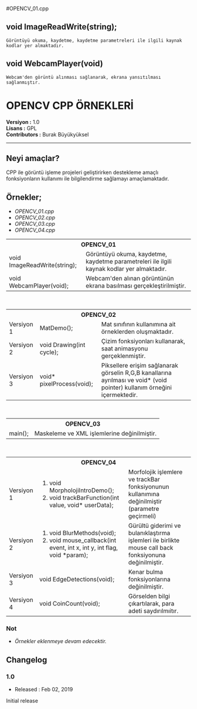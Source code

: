 
#OPENCV_01.cpp

## void ImageReadWrite(string);
	Görüntüyü okuma, kaydetme, kaydetme parametreleri ile ilgili kaynak kodlar yer almaktadır.
## void WebcamPlayer(void)
	Webcam'den görüntü alınması sağlanarak, ekrana yansıtılması sağlanmıştır.

# OPENCV CPP ÖRNEKLERİ

**Versiyon	:**  1.0 		<br />
**Lisans  	:**  GPL 		<br />
**Contributors  :**  Burak Büyükyüksel	<br />

<hr />

## Neyi amaçlar?

CPP ile görüntü işleme projeleri geliştirirken destekleme amaçlı fonksiyonların kullanımı ile bilgilendirme sağlamayı amaçlamaktadır.

## Örnekler;

*	<i> OPENCV_01.cpp </i>
*	<i> OPENCV_02.cpp </i>
*	<i> OPENCV_03.cpp </i>
*	<i> OPENCV_04.cpp </i>


<table>
	<tr>
		<th colspan=2> <b> OPENCV_01 </b> </th>	
	</tr>
	<tr>
		<td> void ImageReadWrite(string); </td>
		<td> Görüntüyü okuma, kaydetme, kaydetme parametreleri ile ilgili kaynak kodlar yer almaktadır. </td>
	</tr>
	<tr>
		<td> void WebcamPlayer(void); </td>
		<td> Webcam'den alınan görüntünün ekrana basılması gerçekleştirilmiştir. </td>
	</tr>
</table> 
<br/>
<table>
	<tr>
		<th colspan=3> <b> OPENCV_02 </b> </th>	
	</tr>
	<tr>
		<td> Versiyon 1 </td>
		<td> MatDemo(); </td>
		<td> Mat sınıfının kullanımına ait örneklerden oluşmaktadır. </td>
	</tr>
	<tr>
		<td> Versiyon 2 </td>
		<td> void Drawing(int cycle); </td>
		<td> Çizim fonksiyonları kullanarak, saat animasyonu gerçeklenmiştir. </td>
	</tr>
	<tr>
		<td> Versiyon 3 </td>
		<td> void* pixelProcess(void); </td>
		<td> Piksellere erişim sağlanarak görselin R,G,B kanallarına ayrılması ve void* (void pointer) kullanım örneğini içermektedir. </td>
	</tr>
</table>
<br/>

<table>
	<tr>
		<th colspan=2> <b> OPENCV_03 </b> </th>	
	</tr>
	<tr>	
		<td> main();  </td>
		<td> Maskeleme ve XML işlemlerine değinilmiştir. </td>
	</tr>	
</table>

<br/>
<table>
	<tr>
		<th colspan=3> <b> OPENCV_04 </b> </th>	
	</tr>
	<tr>
		<td> Versiyon 1 </td>
		<td> <ol> <li>void MorpholojiIntroDemo();</li> <li>void trackBarFunction(int value, void* userData);</li></ol></td>
		<td> Morfolojik işlemlere ve trackBar fonksiyonunun kullanımına değinilmiştir (parametre geçirmeli) </td>
	</tr>
	<tr>
		<td> Versiyon 2 </td>
		<td> <ol> <li>void BlurMethods(void);</li> <li>void mouse_callback(int  event, int  x, int  y, int  flag, void *param);</li></ol></td>
		<td> Gürültü giderimi ve bulanıklaştırma işlemleri ile birlikte mouse call back fonksiyonuna değinilmiştir. </td>
	</tr>
	<tr>
		<td> Versiyon 3 </td>
		<td> void EdgeDetections(void);</td>
		<td> Kenar bulma fonksiyonlarına değinilmiştir. </td>
	</tr>
	<tr>
		<td> Versiyon 4 </td>
		<td> void CoinCount(void);</td>
		<td> Görselden bilgi çıkartılarak, para adeti saydırılmıitır. </td>
	</tr>
</table>


### Not
* 	<i> Örnekler eklenmeye devam edecektir. </i>




## Changelog

### 1.0
* Released : Feb 02, 2019

Initial release